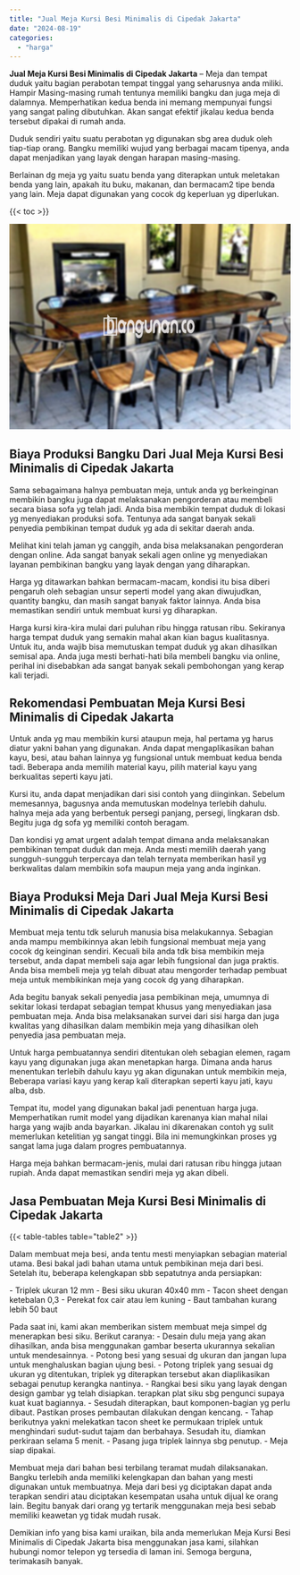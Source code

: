```yaml
---
title: "Jual Meja Kursi Besi Minimalis di Cipedak Jakarta"
date: "2024-08-19"
categories: 
  - "harga"
---
```


**Jual Meja Kursi Besi Minimalis di Cipedak Jakarta** – Meja dan tempat duduk yaitu bagian perabotan tempat tinggal yang seharusnya anda miliki. Hampir Masing-masing rumah tentunya memiliki bangku dan juga meja di dalamnya. Memperhatikan kedua benda ini memang mempunyai fungsi yang sangat paling dibutuhkan. Akan sangat efektif jikalau kedua benda tersebut dipakai di rumah anda.

Duduk sendiri yaitu suatu perabotan yg digunakan sbg area duduk oleh tiap-tiap orang. Bangku memiliki wujud yang berbagai macam tipenya, anda dapat menjadikan yang layak dengan harapan masing-masing.

Berlainan dg meja yg yaitu suatu benda yang diterapkan untuk meletakan benda yang lain, apakah itu buku, makanan, dan bermacam2 tipe benda yang lain. Meja dapat digunakan yang cocok dg keperluan yg diperlukan.

{{< toc >}}

![Jual Meja Kursi Besi Minimalis di Cipedak Jakarta](/images/jual-meja-besi-murah09.png)

## Biaya Produksi Bangku Dari Jual Meja Kursi Besi Minimalis di Cipedak Jakarta

Sama sebagaimana halnya pembuatan meja, untuk anda yg berkeinginan membikin bangku juga dapat melaksanakan pengorderan atau membeli secara biasa sofa yg telah jadi. Anda bisa membikin tempat duduk di lokasi yg menyediakan produksi sofa. Tentunya ada sangat banyak sekali penyedia pembikinan tempat duduk yg ada di sekitar daerah anda.

Melihat kini telah jaman yg canggih, anda bisa melaksanakan pengorderan dengan online. Ada sangat banyak sekali agen online yg menyediakan layanan pembikinan bangku yang layak dengan yang diharapkan.

Harga yg ditawarkan bahkan bermacam-macam, kondisi itu bisa diberi pengaruh oleh sebagian unsur seperti model yang akan diwujudkan, quantity bangku, dan masih sangat banyak faktor lainnya. Anda bisa memastikan sendiri untuk membuat kursi yg diharapkan.

Harga kursi kira-kira mulai dari puluhan ribu hingga ratusan ribu. Sekiranya harga tempat duduk yang semakin mahal akan kian bagus kualitasnya. Untuk itu, anda wajib bisa memutuskan tempat duduk yg akan dihasilkan semisal apa. Anda juga mesti berhati-hati bila membeli bangku via online, perihal ini disebabkan ada sangat banyak sekali pembohongan yang kerap kali terjadi.

## Rekomendasi Pembuatan Meja Kursi Besi Minimalis di Cipedak Jakarta

Untuk anda yg mau membikin kursi ataupun meja, hal pertama yg harus diatur yakni bahan yang digunakan. Anda dapat mengaplikasikan bahan kayu, besi, atau bahan lainnya yg fungsional untuk membuat kedua benda tadi. Beberapa anda memilih material kayu, pilih material kayu yang berkualitas seperti kayu jati.

Kursi itu, anda dapat menjadikan dari sisi contoh yang diinginkan. Sebelum memesannya, bagusnya anda memutuskan modelnya terlebih dahulu. halnya meja ada yang berbentuk persegi panjang, persegi, lingkaran dsb. Begitu juga dg sofa yg memiliki contoh beragam.

Dan kondisi yg amat urgent adalah tempat dimana anda melaksanakan pembikinan tempat duduk dan meja. Anda mesti memilih daerah yang sungguh-sungguh terpercaya dan telah ternyata memberikan hasil yg berkwalitas dalam membikin sofa maupun meja yang anda inginkan.

## Biaya Produksi Meja Dari Jual Meja Kursi Besi Minimalis di Cipedak Jakarta

Membuat meja tentu tdk seluruh manusia bisa melakukannya. Sebagian anda mampu membikinnya akan lebih fungsional membuat meja yang cocok dg keinginan sendiri. Kecuali bila anda tdk bisa membikin meja tersebut, anda dapat membeli saja agar lebih fungsional dan juga praktis. Anda bisa membeli meja yg telah dibuat atau mengorder terhadap pembuat meja untuk membikinkan meja yang cocok dg yang diharapkan.

Ada begitu banyak sekali penyedia jasa pembikinan meja, umumnya di sekitar lokasi terdapat sebagian tempat khusus yang menyediakan jasa pembuatan meja. Anda bisa melaksanakan survei dari sisi harga dan juga kwalitas yang dihasilkan dalam membikin meja yang dihasilkan oleh penyedia jasa pembuatan meja.

Untuk harga pembuatannya sendiri ditentukan oleh sebagian elemen, ragam kayu yang digunakan juga akan menetapkan harga. Dimana anda harus menentukan terlebih dahulu kayu yg akan digunakan untuk membikin meja, Beberapa variasi kayu yang kerap kali diterapkan seperti kayu jati, kayu alba, dsb.

Tempat itu, model yang digunakan bakal jadi penentuan harga juga. Memperhatikan rumit model yang dijadikan karenanya kian mahal nilai harga yang wajib anda bayarkan. Jikalau ini dikarenakan contoh yg sulit memerlukan ketelitian yg sangat tinggi. Bila ini memungkinkan proses yg sangat lama juga dalam progres pembuatannya.

Harga meja bahkan bermacam-jenis, mulai dari ratusan ribu hingga jutaan rupiah. Anda dapat memastikan sendiri meja yg akan dibeli.

## Jasa Pembuatan Meja Kursi Besi Minimalis di Cipedak Jakarta

{{< table-tables table="table2" >}}

Dalam membuat meja besi, anda tentu mesti menyiapkan sebagian material utama. Besi bakal jadi bahan utama untuk pembikinan meja dari besi. Setelah itu, beberapa kelengkapan sbb sepatutnya anda persiapkan:

\- Triplek ukuran 12 mm - Besi siku ukuran 40x40 mm - Tacon sheet dengan ketebalan 0,3 - Perekat fox cair atau lem kuning - Baut tambahan kurang lebih 50 baut

Pada saat ini, kami akan memberikan sistem membuat meja simpel dg menerapkan besi siku. Berikut caranya: - Desain dulu meja yang akan dihasilkan, anda bisa menggunakan gambar beserta ukurannya sekalian untuk mendesainnya. - Potong besi yang sesuai dg ukuran dan jangan lupa untuk menghaluskan bagian ujung besi. - Potong triplek yang sesuai dg ukuran yg ditentukan, triplek yg diterapkan tersebut akan diaplikasikan sebagai penutup kerangka nantinya. - Rangkai besi siku yang layak dengan design gambar yg telah disiapkan. terapkan plat siku sbg pengunci supaya kuat kuat bagiannya. - Sesudah diterapkan, baut komponen-bagian yg perlu dibaut. Pastikan proses pembautan dilakukan dengan kencang. - Tahap berikutnya yakni melekatkan tacon sheet ke permukaan triplek untuk menghindari sudut-sudut tajam dan berbahaya. Sesudah itu, diamkan perkiraan selama 5 menit. - Pasang juga triplek lainnya sbg penutup. - Meja siap dipakai.

Membuat meja dari bahan besi terbilang teramat mudah dilaksanakan. Bangku terlebih anda memiliki kelengkapan dan bahan yang mesti digunakan untuk membuatnya. Meja dari besi yg diciptakan dapat anda terapkan sendiri atau diciptakan kesempatan usaha untuk dijual ke orang lain. Begitu banyak dari orang yg tertarik menggunakan meja besi sebab memiliki keawetan yg tidak mudah rusak.

Demikian info yang bisa kami uraikan, bila anda memerlukan Meja Kursi Besi Minimalis di Cipedak Jakarta bisa menggunakan jasa kami, silahkan hubungi nomor telepon yg tersedia di laman ini. Semoga berguna, terimakasih banyak.
